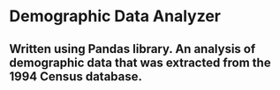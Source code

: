 # Demographic Data Analyzer
## Written using Pandas library. An analysis of demographic data that was extracted from the 1994 Census database.
